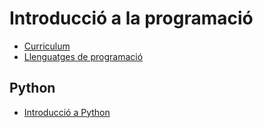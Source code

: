 # Introducció a la programació

- [Curriculum](curriculum.md)
- [Llenguatges de programació](llenguatges.md)

## Python

- [Introducció a Python](python_intro.md)
